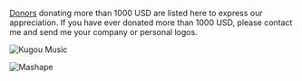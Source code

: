 <!---
    @title         Donors
    @creator       Yichun Zhang
    @created       2015-08-11 10:11 GMT
--->

[Donors](donors.html) donating more than 1000 USD are listed here to express
our appreciation. If you have ever donated more than 1000 USD, please contact
me and send me your company or personal logos.

![Kugou Music](/images/kugou-music2.jpg)

![Mashape](/images/mashape-logo2.png)

